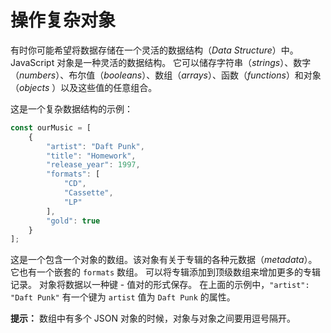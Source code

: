 # 操作复杂对象

有时你可能希望将数据存储在一个灵活的数据结构（_Data Structure_）中。 JavaScript 对象是一种灵活的数据结构。
它可以储存字符串（_strings_）、数字（_numbers_）、布尔值（_booleans_）、数组（_arrays_）、函数（_functions_）和对象（_objects_
）以及这些值的任意组合。

这是一个复杂数据结构的示例：

```javascript
const ourMusic = [
    {
        "artist": "Daft Punk",
        "title": "Homework",
        "release_year": 1997,
        "formats": [
            "CD",
            "Cassette",
            "LP"
        ],
        "gold": true
    }
];
```

这是一个包含一个对象的数组。该对象有关于专辑的各种元数据（_metadata_）。它也有一个嵌套的 `formats` 数组。
可以将专辑添加到顶级数组来增加更多的专辑记录。 对象将数据以一种键 - 值对的形式保存。
在上面的示例中，`"artist": "Daft Punk"` 有一个键为 `artist` 值为 `Daft Punk` 的属性。

**提示：** 数组中有多个 JSON 对象的时候，对象与对象之间要用逗号隔开。